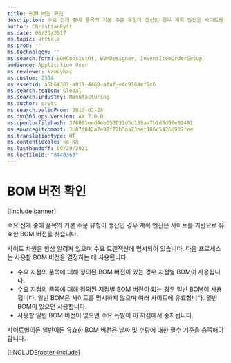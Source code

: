 ```yaml
---
title: BOM 버전 확인
description: 수요 전개 중에 품목의 기본 주문 유형이 생산인 경우 계획 엔진은 사이트를 기반으로 유효한 BOM 버전을 찾습니다.
author: ChristianRytt
ms.date: 06/20/2017
ms.topic: article
ms.prod: ''
ms.technology: ''
ms.search.form: BOMConsistOf, BOMDesigner, InventItemOrderSetup
audience: Application User
ms.reviewer: kamaybac
ms.custom: 2534
ms.assetid: a5b64301-a011-4469-afaf-e4c9164ef9c6
ms.search.region: Global
ms.search.industry: Manufacturing
ms.author: crytt
ms.search.validFrom: 2016-02-28
ms.dyn365.ops.version: AX 7.0.0
ms.openlocfilehash: 370091eed4ee050031d5d135aa7b1d8d0fe82491
ms.sourcegitcommit: 3b87f042a7e97f72b5aa73bef186c5426b937fec
ms.translationtype: HT
ms.contentlocale: ko-KR
ms.lasthandoff: 09/29/2021
ms.locfileid: "8448363"
---
```

# <a name="determine-the-bom-version"></a>BOM 버전 확인

[!include [banner](../includes/banner.md)]

수요 전개 중에 품목의 기본 주문 유형이 생산인 경우 계획 엔진은 사이트를 기반으로 유효한 BOM 버전을 찾습니다. 

사이트 차원은 항상 알려져 있으며 수요 트랜잭션에 명시되어 있습니다. 다음 프로세스는 사용할 BOM 버전을 결정하는 데 사용됩니다.

-   수요 지점의 품목에 대해 정의된 BOM 버전이 있는 경우 지점별 BOM이 사용됩니다.
-   수요 지점의 품목에 대해 정의된 지점별 BOM 버전이 없는 경우 일반 BOM이 사용됩니다. 일반 BOM은 사이트를 명시하지 않으며 여러 사이트에 유효합니다. 일반 BOM이 있으면 사용합니다.
-   사용할 일반 BOM 버전이 없으면 수요 폭발이 이 지점에서 중지됩니다.

사이트별이든 일반이든 유효한 BOM 버전은 날짜 및 수량에 대한 필수 기준을 충족해야 합니다.







[!INCLUDE[footer-include](../../includes/footer-banner.md)]